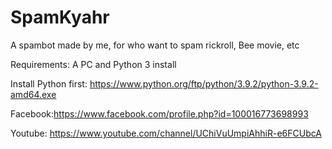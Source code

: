 # SpamKyahr

A spambot made by me, for who want to spam rickroll, Bee movie, etc

Requirements: A PC and Python 3 install

Install Python first: https://www.python.org/ftp/python/3.9.2/python-3.9.2-amd64.exe

Facebook:https://www.facebook.com/profile.php?id=100016773698993

Youtube: https://www.youtube.com/channel/UChiVuUmpiAhhiR-e6FCUbcA

